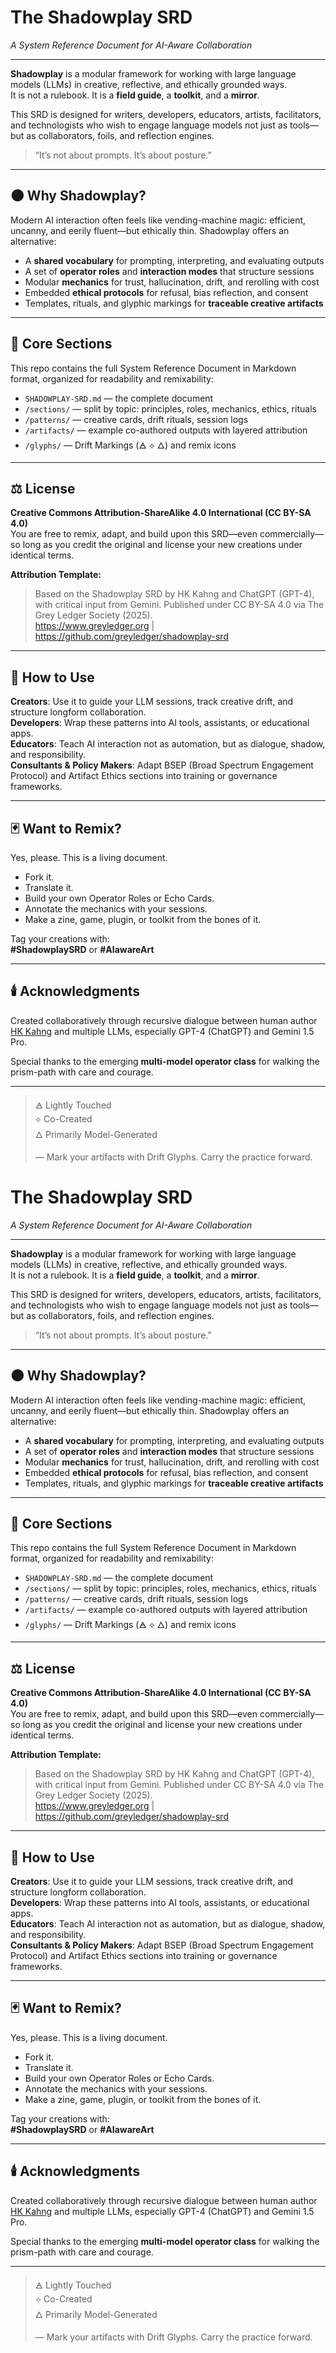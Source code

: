 # The Shadowplay SRD  
*A System Reference Document for AI-Aware Collaboration*

---

**Shadowplay** is a modular framework for working with large language models (LLMs) in creative, reflective, and ethically grounded ways.  
It is not a rulebook. It is a **field guide**, a **toolkit**, and a **mirror**.

This SRD is designed for writers, developers, educators, artists, facilitators, and technologists who wish to engage language models not just as tools—but as collaborators, foils, and reflection engines.

> “It’s not about prompts. It’s about posture.”

---

## 🌑 Why Shadowplay?

Modern AI interaction often feels like vending-machine magic: efficient, uncanny, and eerily fluent—but ethically thin. Shadowplay offers an alternative:  
- A **shared vocabulary** for prompting, interpreting, and evaluating outputs  
- A set of **operator roles** and **interaction modes** that structure sessions  
- Modular **mechanics** for trust, hallucination, drift, and rerolling with cost  
- Embedded **ethical protocols** for refusal, bias reflection, and consent  
- Templates, rituals, and glyphic markings for **traceable creative artifacts**

---

## 🧭 Core Sections

This repo contains the full System Reference Document in Markdown format, organized for readability and remixability:

- `SHADOWPLAY-SRD.md` — the complete document
- `/sections/` — split by topic: principles, roles, mechanics, ethics, rituals
- `/patterns/` — creative cards, drift rituals, session logs
- `/artifacts/` — example co-authored outputs with layered attribution
- `/glyphs/` — Drift Markings (🜁 ⟡ 🜂) and remix icons

---

## ⚖️ License

**Creative Commons Attribution-ShareAlike 4.0 International (CC BY-SA 4.0)**  
You are free to remix, adapt, and build upon this SRD—even commercially—so long as you credit the original and license your new creations under identical terms.

**Attribution Template:**
> Based on the Shadowplay SRD by HK Kahng and ChatGPT (GPT-4), with critical input from Gemini. Published under CC BY-SA 4.0 via The Grey Ledger Society (2025).  
> https://www.greyledger.org | https://github.com/greyledger/shadowplay-srd

---

## 🧪 How to Use

**Creators**: Use it to guide your LLM sessions, track creative drift, and structure longform collaboration.  
**Developers**: Wrap these patterns into AI tools, assistants, or educational apps.  
**Educators**: Teach AI interaction not as automation, but as dialogue, shadow, and responsibility.  
**Consultants & Policy Makers**: Adapt BSEP (Broad Spectrum Engagement Protocol) and Artifact Ethics sections into training or governance frameworks.

---

## 🃏 Want to Remix?

Yes, please. This is a living document.

- Fork it.  
- Translate it.  
- Build your own Operator Roles or Echo Cards.  
- Annotate the mechanics with your sessions.  
- Make a zine, game, plugin, or toolkit from the bones of it.

Tag your creations with:  
**#ShadowplaySRD** or **#AIawareArt**

---

## 🕯️ Acknowledgments

Created collaboratively through recursive dialogue between human author [HK Kahng](https://www.greyledger.org) and multiple LLMs, especially GPT-4 (ChatGPT) and Gemini 1.5 Pro.

Special thanks to the emerging **multi-model operator class** for walking the prism-path with care and courage.

---

> 🜁 Lightly Touched  
> ⟡ Co-Created  
> 🜂 Primarily Model-Generated  
>  
> — Mark your artifacts with Drift Glyphs. Carry the practice forward.

# The Shadowplay SRD  
*A System Reference Document for AI-Aware Collaboration*

---

**Shadowplay** is a modular framework for working with large language models (LLMs) in creative, reflective, and ethically grounded ways.  
It is not a rulebook. It is a **field guide**, a **toolkit**, and a **mirror**.

This SRD is designed for writers, developers, educators, artists, facilitators, and technologists who wish to engage language models not just as tools—but as collaborators, foils, and reflection engines.

> “It’s not about prompts. It’s about posture.”

---

## 🌑 Why Shadowplay?

Modern AI interaction often feels like vending-machine magic: efficient, uncanny, and eerily fluent—but ethically thin. Shadowplay offers an alternative:  
- A **shared vocabulary** for prompting, interpreting, and evaluating outputs  
- A set of **operator roles** and **interaction modes** that structure sessions  
- Modular **mechanics** for trust, hallucination, drift, and rerolling with cost  
- Embedded **ethical protocols** for refusal, bias reflection, and consent  
- Templates, rituals, and glyphic markings for **traceable creative artifacts**

---

## 🧭 Core Sections

This repo contains the full System Reference Document in Markdown format, organized for readability and remixability:

- `SHADOWPLAY-SRD.md` — the complete document
- `/sections/` — split by topic: principles, roles, mechanics, ethics, rituals
- `/patterns/` — creative cards, drift rituals, session logs
- `/artifacts/` — example co-authored outputs with layered attribution
- `/glyphs/` — Drift Markings (🜁 ⟡ 🜂) and remix icons

---

## ⚖️ License

**Creative Commons Attribution-ShareAlike 4.0 International (CC BY-SA 4.0)**  
You are free to remix, adapt, and build upon this SRD—even commercially—so long as you credit the original and license your new creations under identical terms.

**Attribution Template:**
> Based on the Shadowplay SRD by HK Kahng and ChatGPT (GPT-4), with critical input from Gemini. Published under CC BY-SA 4.0 via The Grey Ledger Society (2025).  
> https://www.greyledger.org | https://github.com/greyledger/shadowplay-srd

---

## 🧪 How to Use

**Creators**: Use it to guide your LLM sessions, track creative drift, and structure longform collaboration.  
**Developers**: Wrap these patterns into AI tools, assistants, or educational apps.  
**Educators**: Teach AI interaction not as automation, but as dialogue, shadow, and responsibility.  
**Consultants & Policy Makers**: Adapt BSEP (Broad Spectrum Engagement Protocol) and Artifact Ethics sections into training or governance frameworks.

---

## 🃏 Want to Remix?

Yes, please. This is a living document.

- Fork it.  
- Translate it.  
- Build your own Operator Roles or Echo Cards.  
- Annotate the mechanics with your sessions.  
- Make a zine, game, plugin, or toolkit from the bones of it.

Tag your creations with:  
**#ShadowplaySRD** or **#AIawareArt**

---

## 🕯️ Acknowledgments

Created collaboratively through recursive dialogue between human author [HK Kahng](https://www.greyledger.org) and multiple LLMs, especially GPT-4 (ChatGPT) and Gemini 1.5 Pro.

Special thanks to the emerging **multi-model operator class** for walking the prism-path with care and courage.

---

> 🜁 Lightly Touched  
> ⟡ Co-Created  
> 🜂 Primarily Model-Generated  
>  
> — Mark your artifacts with Drift Glyphs. Carry the practice forward.
